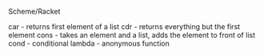 Scheme/Racket

car - returns first element of a list
cdr - returns everything but the first element
cons - takes an element and a list, adds the element to front of list
cond - conditional
lambda - anonymous function